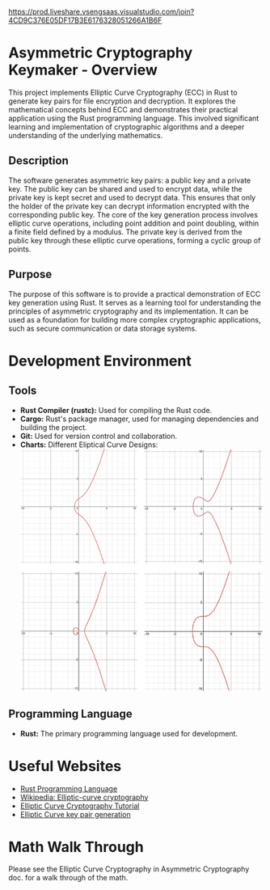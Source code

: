https://prod.liveshare.vsengsaas.visualstudio.com/join?4CD9C376E05DF17B3E6176328051266A1B6F

# Asymmetric Cryptography Keymaker - Overview

This project implements Elliptic Curve Cryptography (ECC) in Rust to generate key pairs for file encryption and decryption.  It explores the mathematical concepts behind ECC and demonstrates their practical application using the Rust programming language.  This involved significant learning and implementation of cryptographic algorithms and a deeper understanding of the underlying mathematics.

## Description

The software generates asymmetric key pairs: a public key and a private key.  The public key can be shared and used to encrypt data, while the private key is kept secret and used to decrypt data. This ensures that only the holder of the private key can decrypt information encrypted with the corresponding public key.  The core of the key generation process involves elliptic curve operations, including point addition and point doubling, within a finite field defined by a modulus.  The private key is derived from the public key through these elliptic curve operations, forming a cyclic group of points.

## Purpose

The purpose of this software is to provide a practical demonstration of ECC key generation using Rust. It serves as a learning tool for understanding the principles of asymmetric cryptography and its implementation.  It can be used as a foundation for building more complex cryptographic applications, such as secure communication or data storage systems.

# Development Environment

## Tools

*   **Rust Compiler (rustc):** Used for compiling the Rust code.
*   **Cargo:** Rust's package manager, used for managing dependencies and building the project.
*   **Git:** Used for version control and collaboration.
*   **Charts:** Different Eliptical Curve Designs:
  ![Different Eliptical Curve Designs](https://github.com/Ambrosius1963/Asymmetric-Cryptography-keymaker/blob/11a8110adf47ffb42494c1b47e928a61325645ed/blob/Graphs.png?raw=true)

## Programming Language

*   **Rust:** The primary programming language used for development.

# Useful Websites

*   [Rust Programming Language](https://www.rust-lang.org/)
*   [Wikipedia: Elliptic-curve cryptography](https://en.wikipedia.org/wiki/Elliptic-curve_cryptography)
*   [Elliptic Curve Cryptography Tutorial](https://www.youtube.com/watch?v=gAtBM06xwaw)
*   [Elliptic Curve key pair generation](https://www.youtube.com/watch?v=wpLQZhqdPaA)

# Math Walk Through

Please see the Elliptic Curve Cryptography in Asymmetric Cryptography doc. for a walk through of the math.
